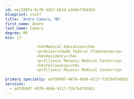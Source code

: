 ```yaml
---
id: eec298fe-8cf0-42b7-b61d-a1b0ef7b935d
blueprint: staff
title: 'Andre Camara, MD'
first_name: Andre
last_name: Camara
degree: MD
bio: |2-

              <h4>Medical Education</h4>
              <p>Universidade federal Fluminense</p>
              <h4>Residency</h4>
              <p>Illinois Masonic Medical Center</p>
              <h4>Fellowship</h4>
              <p>Illinois Masonic Medical Center</p>
          
primary_specialty: ad7db9d7-4870-4b66-9117-f1b7bd74582c
services:
  - ad7db9d7-4870-4b66-9117-f1b7bd74582c
---
```

